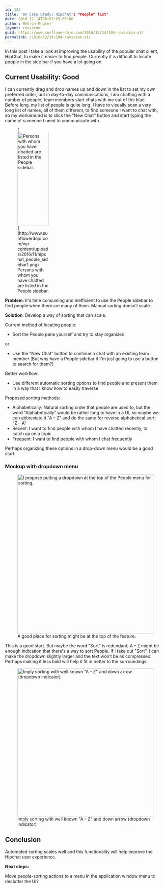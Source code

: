 ```yaml
---
id: 142
title: 'UX Case Study: Hipchat's "People" list'
date: 2016-12-14T20:07:09-05:00
author: Mehron Kugler
layout: revision
guid: https://www.sunflowerdojo.com/2016/12/14/104-revision-v1/
permalink: /2016/12/14/104-revision-v1/
---
```

In this post I take a look at improving the usability of the popular chat client, HipChat, to make it easier to find people. Currently it is difficult to locate people in the side bar if you have a lot going on.

<!--more-->

## Current Usability: Good

I can currently drag and drop names up and down in the list to set my own preferred order, but in day-to-day communications, I am chatting with a number of people; team members start chats with me out of the blue. Before long, my list of people is quite long. I have to visually scan a very long list of names, all of them different, to find someone I want to chat with, so my workaround is to click the "New Chat" button and start typing the name of someone I need to communicate with.

<figure id="attachment_107" aria-describedby="caption-attachment-107" style="width: 102px" class="wp-caption alignleft">[<img loading="lazy" class="wp-image-107 size-medium" src="http://www.sunflowerdojo.com/wp-content/uploads/2016/11/hipchat_people_sidebar1-102x300.png" alt="Persons with whom you have chatted are listed in the People sidebar." width="102" height="300" />](http://www.sunflowerdojo.com/wp-content/uploads/2016/11/hipchat_people_sidebar1.png)<figcaption id="caption-attachment-107" class="wp-caption-text">Persons with whom you have chatted are listed in the People sidebar.</figcaption></figure>

**Problem**: It's time consuming and inefficient to use the People sidebar to find people when there are many of them. Manual sorting doesn't scale.

**Solution**: Develop a way of sorting that can scale.

Current method of locating people:

  * Sort the People pane yourself and try to stay organized

or

  * Use the "New Chat" button to continue a chat with an existing team member (But why have a People sidebar if I'm just going to use a button to search for them?)

Better workflow:

  * Use different automatic sorting options to find people and present them in a way that I know how to easily traverse

Proposed sorting methods:

  * Alphabetically: Natural sorting order that people are used to, but the word "Alphabetically" would be rather long to have in a UI, so maybe we can abbreviate it "A &#8211; Z" and do the same for reverse alphabetical sort: "Z &#8211; A"
  * Recent: I want to find people with whom I have chatted recently, to catch up on a topic
  * Frequent: I want to find people with whom I chat frequently

Perhaps organizing these options in a drop-down menu would be a good start:

### Mockup with dropdown menu

<figure id="attachment_109" aria-describedby="caption-attachment-109" style="width: 445px" class="wp-caption aligncenter"><img loading="lazy" class="size-full wp-image-109" src="http://www.sunflowerdojo.com/wp-content/uploads/2016/11/hipchat_people_sidebar_dropdown.png" alt="I propose putting a dropdown at the top of the People menu for sorting." width="445" height="516" /><figcaption id="caption-attachment-109" class="wp-caption-text">A good place for sorting might be at the top of the feature.</figcaption></figure>

This is a good start. But maybe the word "Sort" is redundant; A &#8211; Z might be enough indication that there's a way to sort People. If I take out "Sort", I can make the dropdown slightly larger and the text won't be as compressed. Perhaps making it less bold will help it fit in better to the surroundings:

<figure id="attachment_110" aria-describedby="caption-attachment-110" style="width: 445px" class="wp-caption aligncenter"><img loading="lazy" class="size-full wp-image-110" src="http://www.sunflowerdojo.com/wp-content/uploads/2016/11/hipchat_people_sidebar_final.png" alt="Imply sorting with well known &quot;A - Z&quot; and down arrow (dropdown indicator)" width="445" height="480" /><figcaption id="caption-attachment-110" class="wp-caption-text">Imply sorting with well known "A &#8211; Z" and down arrow (dropdown indicator)</figcaption></figure>

## Conclusion

Automated sorting scales well and this functionality will help improve the Hipchat user experience.

**Next steps:**

Move people-sorting actions to a menu in the application window menu to declutter the UI?
